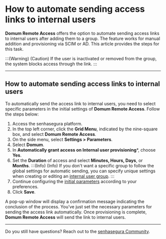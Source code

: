 # How to automate sending access links to internal users

**Domum Remote Access** offers the option to automate sending access links to internal users after adding them to a group. The feature works for manual addition and provisioning via SCIM or AD. This article provides the steps for this task.
<!-- Fix callout -->
:::(Warning) (Caution)
If the user is inactivated or removed from the group, the system blocks access through the link.
:::

---

## How to automate sending access links to internal users

To automatically send the access link to internal users, you need to select specific parameters in the initial settings of **Domum Remote Access**. Follow the steps below:

1. Access the senhasegura platform.
2. In the top left corner, click the **Grid Menu**, indicated by the nine-square box, and select **Domum Remote Access**.
3. On the side menu, select **Settings > Parameters**.
4. Select **Domum**.
5. In **Automatically grant access on Internal user provisioning***, choose **Yes**.
6. Set the **Duration** of access and select **Minutes, Hours, Days**, or **Months**.
    <!-- Fix callout and links -->
    :::(Info) (Info)
   If you don't want a specific group to follow the global settings for automatic sending, you can specify unique settings when creating or editing an [internal user group](/v3-33/docs/domum-new-internal-users-group-add-update-form).
    :::
7. Continue configuring the [initial parameters](/v3-33/docs/domum-how-to-set-the-parameters) according to your preferences.
8. Click **Save**.

A pop-up window will display a confirmation message indicating the conclusion of the process. You’ve just set the necessary parameters for sending the access link automatically. Once provisioning is complete, **Domum Remote Access** will send the link to internal users.

---

Do you still have questions? Reach out to the [senhasegura Community](https://community.senhasegura.io/).

